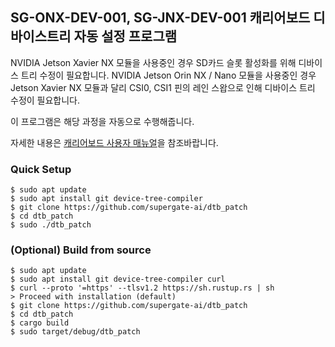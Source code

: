 ## SG-ONX-DEV-001, SG-JNX-DEV-001 캐리어보드 디바이스트리 자동 설정 프로그램

NVIDIA Jetson Xavier NX 모듈을 사용중인 경우 SD카드 슬롯 활성화를 위해 디바이스 트리 수정이 필요합니다.
NVIDIA Jetson Orin NX / Nano 모듈을 사용중인 경우 Jetson Xavier NX 모듈과 달리 CSI0, CSI1 핀의 레인 스왑으로 인해 디바이스 트리 수정이 필요합니다.

이 프로그램은 해당 과정을 자동으로 수행해줍니다.

자세한 내용은 [캐리어보드 사용자 매뉴얼](https://supergate.atlassian.net/wiki/spaces/edge/pages/579534895/CSI+Camera)을 참조바랍니다.

### Quick Setup

```
$ sudo apt update
$ sudo apt install git device-tree-compiler
$ git clone https://github.com/supergate-ai/dtb_patch
$ cd dtb_patch
$ sudo ./dtb_patch
```

### (Optional) Build from source

```
$ sudo apt update
$ sudo apt install git device-tree-compiler curl
$ curl --proto '=https' --tlsv1.2 https://sh.rustup.rs | sh
> Proceed with installation (default)
$ git clone https://github.com/supergate-ai/dtb_patch
$ cd dtb_patch
$ cargo build
$ sudo target/debug/dtb_patch
```

